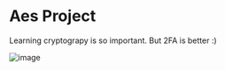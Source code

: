 # Aes Project

Learning cryptograpy is so important. But 2FA is better :)

![image](https://user-images.githubusercontent.com/11597661/223105240-e2c70db1-e9df-46de-84b3-2bf981820b58.png)
